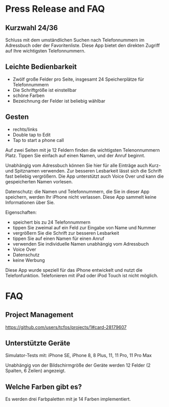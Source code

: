 # Press Release and FAQ

## Kurzwahl 24/36

Schluss mit dem umständlichen Suchen nach Telefonnummern im Adressbuch oder der Favoritenliste. 
Diese App bietet den direkten Zugriff auf Ihre wichtigsten Telefonnummern.

## Leichte Bedienbarkeit

* Zwölf große Felder pro Seite, insgesamt 24 Speicherplätze für Telefonnummern
* Die Schriftgröße ist einstellbar
* schöne Farben
* Bezeichnung der Felder ist beliebig wählbar

## Gesten
* rechts/links
* Double tap to Edit
* Tap to start a phone call


Auf zwei Seiten mit je 12 Feldern finden die wichtigsten Telenonnummern Platz. 
Tippen Sie einfach auf einen Namen, und der Anruf beginnt. 

Unabhängig vom Adressbuch können Sie hier für alle Einträge auch Kurz- und Spitznamen 
verwenden. Zur besseren Lesbarkeit lässt sich die Schrift fast beliebig vergrößern. 
Die App unterstützt auch Voice Over und kann die gespeicherten Namen vorlesen.

Datenschutz: die Namen und Telefonnummern, die Sie in dieser App speichern, 
werden Ihr iPhone nicht verlassen. Diese App sammelt keine Informationen über Sie.

Eigenschaften:
* speichert bis zu 24 Telefonnummern
* tippen Sie zweimal auf ein Feld zur Eingabe von Name und Nummer
* vergrößern Sie die Schrift zur besseren Lesbarkeit
* tippen Sie auf einen Namen für einen Anruf
* verwenden Sie individuelle Namen unabhängig vom Adressbuch
* Voice Over
* Datenschutz
* keine Werbung


Diese App wurde speziell für das iPhone entwickelt und nutzt die Telefonfunktion.
Telefonieren mit iPad oder iPod Touch ist nicht möglich.

# FAQ

## Project Management
https://github.com/users/tcfos/projects/1#card-28179607

## Unterstützte Geräte
Simulator-Tests mit: iPhone SE, iPhone 8, 8 Plus, 11, 11 Pro, 11 Pro Max

Unabhängig von der Bildschirmgröße der Geräte werden 12 Felder (2 Spalten, 6 Zeilen) angezeigt.

## Welche Farben gibt es?
Es werden drei Farbpaletten mit je 14 Farben implementiert.

